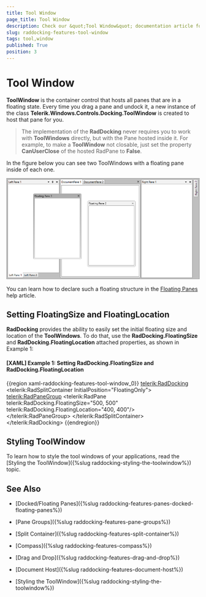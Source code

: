 ```yaml
---
title: Tool Window
page_title: Tool Window
description: Check our &quot;Tool Window&quot; documentation article for the RadDocking {{ site.framework_name }} control.
slug: raddocking-features-tool-window
tags: tool,window
published: True
position: 3
---
```


# Tool Window

__ToolWindow__ is the container control that hosts all panes that are in a floating state. Every time you drag a pane and undock it, a new instance of the class __Telerik.Windows.Controls.Docking.ToolWindow__ is created to host that pane for you.

>The implementation of the __RadDocking__ never requires you to work with __ToolWindows__ directly, but with the Pane hosted inside it. For example, to make a __ToolWindow__ not closable, just set the property __CanUserClose__ of the hosted RadPane to __False__.

In the figure below you can see two ToolWindows with a floating pane inside of each one.

![{{ site.framework_name }} RadDocking with ToolWindows](images/RadDocking_Features_ToolWindow_010.png)

You can learn how to declare such a floating structure in the [Floating Panes](#Floating_Panes) help article.

## Setting FloatingSize and FloatingLocation

__RadDocking__ provides the ability to easily set the initial floating size and location of the __ToolWindows__. To do that, use the __RadDocking.FloatingSize__ and __RadDocking.FloatingLocation__ attached properties, as shown in Example 1:

#### __[XAML] Example 1: Setting RadDocking.FloatingSize and RadDocking.FloatingLocation__

{{region xaml-raddocking-features-tool-window_0}}
	<telerik:RadDocking>
	    <telerik:RadSplitContainer InitialPosition="FloatingOnly">
	        <telerik:RadPaneGroup>
	            <telerik:RadPane telerik:RadDocking.FloatingSize="500, 500" telerik:RadDocking.FloatingLocation="400, 400"/>
	        </telerik:RadPaneGroup>
	    </telerik:RadSplitContainer>
	</telerik:RadDocking>
{{endregion}}

## Styling ToolWindow

To learn how to style the tool windows of your applications, read the [Styling the ToolWindow]({%slug raddocking-styling-the-toolwindow%}) topic.

## See Also

 * [Docked/Floating Panes]({%slug raddocking-features-panes-docked-floating-panes%})

 * [Pane Groups]({%slug raddocking-features-pane-groups%})

 * [Split Container]({%slug raddocking-features-split-container%})

 * [Compass]({%slug raddocking-features-compass%})

 * [Drag and Drop]({%slug raddocking-features-drag-and-drop%})

 * [Document Host]({%slug raddocking-features-document-host%})

 * [Styling the ToolWindow]({%slug raddocking-styling-the-toolwindow%})
